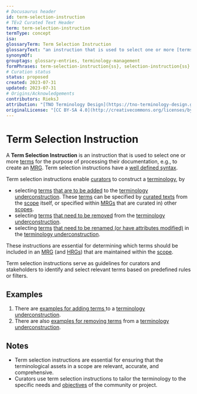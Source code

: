 ```yaml
---
# Docusaurus header
id: term-selection-instruction
# TEv2 Curated Text Header
term: term-selection-instruction
termType: concept
isa:
glossaryTerm: Term Selection Instruction
glossaryText: "an instruction that is used to select one or more [terms](scoped-term@) for the purpose of processing their documentation, e.g., to create an [MRG](@)."
synonymOf:
grouptags: glossary-entries, terminology-management
formPhrases: term-selection-instruction{ss}, selection-instruction{ss}
# Curation status
status: proposed
created: 2023-07-31
updated: 2023-07-31
# Origins/Acknowledgements
contributors: RieksJ
attribution: "[TNO Terminology Design](https://tno-terminology-design.github.io/tev2-specifications/docs)"
originalLicense: "[CC BY-SA 4.0](http://creativecommons.org/licenses/by-sa/4.0/?ref=chooser-v1)"
---
```


# Term Selection Instruction

A **Term Selection Instruction** is an instruction that is used to select one or more [terms](scoped-term@) for the purpose of processing their documentation, e.g., to create an [MRG](@). Term selection instructions have a [well defined syntax](/docs/spec-syntax/mrg-term-selection-syntax).

Term selection instructions enable [curators](@) to construct a [terminology](@), by

- selecting [terms](@) [that are to be added](/docs/spec-syntax/mrg-term-selection-syntax#syntax-add) to the [terminology underconstruction](@). These [terms](@) can be specified by [curated texts](@) from the [scope](@) itself, or specified within [MRGs](@) that are curated in) other [scopes](@).
- selecting [terms](@) [that need to be removed](/docs/spec-syntax/mrg-term-selection-syntax#syntax-remove) from the [terminology underconstruction](@).
- selecting [terms](@) [that need to be renamed (or have attributes modified)](/docs/spec-syntax/mrg-term-selection-syntax#syntax-rename) in the [terminology underconstruction](@).

These instructions are essential for determining which terms should be included in an [MRG](@) (and [HRGs](@)) that are maintained within the [scope](@).

Term selection instructions serve as guidelines for curators and stakeholders to identify and select relevant terms based on predefined rules or filters.

## Examples

1. There are [examples for adding terms ](/docs/spec-tools/mrg-terminology-construction#syntax-add) to a [terminology underconstruction](@).
2. There are also [examples for removing terms](/docs/spec-tools/mrg-terminology-construction#syntax-remove) from a [terminology underconstruction](@). 

## Notes

- Term selection instructions are essential for ensuring that the terminological assets in a scope are relevant, accurate, and comprehensive.
- Curators use term selection instructions to tailor the terminology to the specific needs and [objectives](@) of the community or project.
